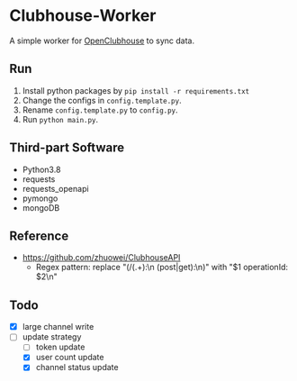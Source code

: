 # Clubhouse-Worker

A simple worker for [OpenClubhouse](https://github.com/ai-eks/OpenClubhouse) to sync data.

## Run

1. Install python packages by `pip install -r requirements.txt`
2. Change the configs in `config.template.py`.
3. Rename `config.template.py` to `config.py`.
4. Run `python main.py`.

## Third-part Software

- Python3.8
- requests
- requests_openapi
- pymongo
- mongoDB

## Reference

- <https://github.com/zhuowei/ClubhouseAPI>
  - Regex pattern: replace "(/(.+):\n    (post|get):\n)" with "$1      operationId: $2\n"

## Todo

- [x] large channel write
- [ ] update strategy
  - [ ] token update
  - [x] user count update
  - [x] channel status update
